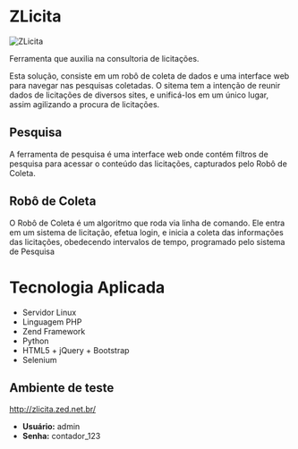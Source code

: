 # ZLicita

![ZLicita](https://raw.githubusercontent.com/zedmaster/zlicita/master/public/img/logoCx300.png)

Ferramenta que auxilia na consultoria de licitações.

Esta solução, consiste em um robô de coleta de dados e uma interface web para navegar nas pesquisas coletadas.
O sitema tem a intenção de reunir dados de licitações de diversos sites, e unificá-los em um único lugar, assim agilizando a procura de licitações.


## Pesquisa
A ferramenta de pesquisa é uma interface web onde contém filtros de pesquisa para acessar o conteúdo das licitações, capturados pelo Robô de Coleta.



## Robô de Coleta
O Robô de Coleta é um algoritmo que roda via linha de comando.
Ele entra em um sistema de licitação, efetua login, e inicia a coleta das informações das licitações, obedecendo intervalos de tempo, programado pelo sistema de Pesquisa


# Tecnologia Aplicada
* Servidor Linux
* Linguagem PHP 
* Zend Framework 
* Python
* HTML5 + jQuery + Bootstrap
* Selenium


## Ambiente de teste

http://zlicita.zed.net.br/

- **Usuário:** admin
- **Senha:** contador_123
